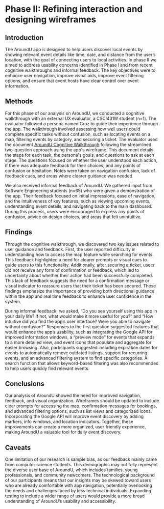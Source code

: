 # Phase II: Refining interaction and designing wireframes

## Introduction

The AroundU app is designed to help users discover local events by showing relevant event details like time, date, and distance from the user’s location, with the goal of connecting users to local activities. In phase II we aimed to address usability concerns identified in Phase I and from recent cognitive walkthroughs and informal feedback. The key objectives were to enhance user navigation, improve visual aids, improve event filtering options, and ensure that event hosts have clear control over event information.

## Methods

For this phase of our analysis on AroundU, we conducted a cognitive walkthrough with an external UX evaluator, a CSCI431W student (n=1). The evaluator followed a persona named Cruz to guide their experience through the app. The walkthrough involved assessing how well users could complete specific tasks without confusion, such as locating events on a map, filtering events by category, and securing a ticket.
The evaluator used the document [AroundU Cognitive Walkthrough](../Cognitive%20Walkthrough%20-%20AroundU(Cruz).pdf) following the streamlined two-question approach using the app's wireframe. This document details the steps for each task, the persona's goals, and questions to ask at each stage. The questions focused on whether the user understood each action, if there was adequate feedback for their choices, and any points of confusion or hesitation. Notes were taken on navigation confusion, lack of feedback cues, and areas where clearer guidance was needed.

We also received informal feedback of AroundU. We gathered input from Software Engineering students (n=65) who were given a demonstration of the app. Their feedback focused on initial impressions, ease of navigation, and the intuitiveness of key features, such as viewing upcoming events, understanding event details, and navigating back to the main dashboard. During this process, users were encouraged to express any points of confusion, advice on design choices, and areas that felt unintuitive.

## Findings

Through the cognitive walkthrough, we discovered two key issues related to user guidance and feedback. First, the user reported difficulty in understanding how to access the map feature while searching for events. This feedback highlighted a need for clearer prompts or visual cues to guide users to this functionality. Additionally, after securing a ticket, users did not receive any form of confirmation or feedback, which led to uncertainty about whether their action had been successfully completed. This lack of feedback suggests the need for a confirmation message or visual indicator to reassure users that their ticket has been secured. These findings emphasize the importance of providing both directional guidance within the app and real time feedback to enhance user confidence in the system.

During informal feedback, we asked, “Do you see yourself using this app in your daily life? If not, what would make it more useful for you?” and “How intuitive did you find the app’s user interface? Were you able to navigate without confusion?” Responses to the first question suggested features that would enhance the app’s usability, such as integrating the Google API for improved information windows, a “preview mode” for events that expands to a more detailed view, and event icons that populate and aggregate for easier browsing. Also, participants suggested including expiration dates for events to automatically remove outdated listings, support for recurring events, and an advanced filtering system to find specific categories. A search function that allows keyword-based filtering was also recommended to help users quickly find relevant events.

## Conclusions

Our analysis of AroundU showed the need for improved navigation, feedback, and visual organization. Wireframes should be updated to include clear prompts for accessing the map, confirmation messages for bookings, and advanced filtering options, such as list views and categorized icons. Incorporating the Google API will improve event discovery by adding markers, info windows, and location indicators. Together, these improvements can create a more organized, user friendly experience, making AroundU a valuable tool for daily event discovery.

## Caveats

One limitation of our research is sample bias, as our feedback mainly came from computer science students. This demographic may not fully represent the diverse user base of AroundU, which includes families, young professionals, and community newcomers. The technological background of our participants means that our insights may be skewed toward users who are already comfortable with app navigation, potentially overlooking the needs and challenges faced by less technical individuals. Expanding testing to include a wider range of users would provide a more broad understanding of AroundU’s usability and accessibility.
